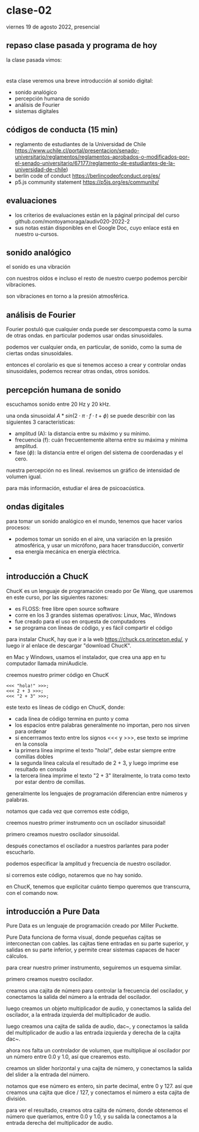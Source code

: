 # clase-02

viernes 19 de agosto 2022, presencial

## repaso clase pasada y programa de hoy

la clase pasada vimos:

#

esta clase veremos una breve introducción al sonido digital:

- sonido analógico
- percepción humana de sonido
- análisis de Fourier
- sistemas digitales

## códigos de conducta (15 min)

- reglamento de estudiantes de la Universidad de Chile https://www.uchile.cl/portal/presentacion/senado-universitario/reglamentos/reglamentos-aprobados-o-modificados-por-el-senado-universitario/67177/reglamento-de-estudiantes-de-la-universidad-de-chile)
- berlin code of conduct https://berlincodeofconduct.org/es/
- p5.js community statement https://p5js.org/es/community/

## evaluaciones

- los criterios de evaluaciones están en la páginal principal del curso github.com/montoyamoraga/audiv020-2022-2
- sus notas están disponibles en el Google Doc, cuyo enlace está en nuestro u-cursos.

## sonido analógico

el sonido es una vibración

con nuestros oídos e incluso el resto de nuestro cuerpo podemos percibir vibraciones.

son vibraciones en torno a la presión atmosférica.

## análisis de Fourier

Fourier postuló que cualquier onda puede ser descompuesta como la suma de otras ondas. en particular podemos usar ondas sinusoidales.

podemos ver cualquier onda, en particular, de sonido, como la suma de ciertas ondas sinusoidales.

entonces el corolario es que si tenemos acceso a crear y controlar ondas sinusoidales, podemos recrear otras ondas, otros sonidos.

## percepción humana de sonido

escuchamos sonido entre 20 Hz y 20 kHz.

una onda sinusoidal $A * sin ( 2 \cdot \pi \cdot f \cdot t + \phi)$ se puede describir con las siguientes 3 características:

- amplitud (A): la distancia entre su máximo y su mínimo.
- frecuencia (f): cuán frecuentemente alterna entre su máxima y mínima amplitud.
- fase ($\phi$): la distancia entre el origen del sistema de coordenadas y el cero.

nuestra percepción no es lineal. revisemos un gráfico de intensidad de volumen igual.

para más información, estudiar el área de psicoacústica.

## ondas digitales

para tomar un sonido analógico en el mundo, tenemos que hacer varios procesos:

- podemos tomar un sonido en el aire, una variación en la presión atmosférica, y usar un micrófono, para hacer transducción, convertir esa energía mecánica en energía eléctrica.
-

## introducción a ChucK

ChucK es un lenguaje de programación creado por Ge Wang, que usaremos en este curso, por las siguientes razones:

- es FLOSS: free libre open source software
- corre en los 3 grandes sistemas operativos: Linux, Mac, Windows
- fue creado para el uso en orquesta de computadores
- se programa con líneas de código, y es fácil compartir el código

para instalar ChucK, hay que ir a la web https://chuck.cs.princeton.edu/, y luego ir al enlace de descargar "download ChucK".

en Mac y Windows, usamos el instalador, que crea una app en tu computador llamada miniAudicle.

creemos nuestro primer código en ChucK

```chuck
<<< "hola!" >>>;
<<< 2 + 3 >>>;
<<< "2 + 3" >>>;
```

este texto es líneas de código en ChucK, donde:

- cada línea de código termina en punto y coma
- los espacios entre palabras generalmente no importan, pero nos sirven para ordenar
- si encerrramos texto entre los signos <<< y >>>, ese texto se imprime en la consola
- la primera línea imprime el texto "hola!", debe estar siempre entre comillas dobles
- la segunda línea calcula el resultado de 2 + 3, y luego imprime ese resultado en consola
- la tercera línea imprime el texto "2 + 3" literalmente, lo trata como texto por estar dentro de comillas.

generalmente los lenguajes de programación diferencian entre números y palabras.

notamos que cada vez que corremos este código,

creemos nuestro primer instrumento ocn un oscilador sinusoidal!

primero creamos nuestro oscilador sinusoidal.

después conectamos el oscilador a nuestros parlantes para poder escucharlo.

podemos especificar la amplitud y frecuencia de nuestro oscilador.

si corremos este código, notaremos que no hay sonido.

en ChucK, tenemos que explicitar cuánto tiempo queremos que transcurra, con el comando now.

## introducción a Pure Data

Pure Data es un lenguaje de programación creado por Miller Puckette.

Pure Data funciona de forma visual, donde pequeñas cajitas se interconectan con cables. las cajitas tiene entradas en su parte superior, y salidas en su parte inferior, y permite crear sistemas capaces de hacer cálculos.

para crear nuestro primer instrumento, seguiremos un esquema similar.

primero creamos nuestro oscilador.

creamos una cajita de número para controlar la frecuencia del oscilador, y conectamos la salida del número a la entrada del oscilador.

luego creamos un objeto multiplicador de audio, y conectamos la salida del oscilador, a la entrada izquierda del multiplicador de audio.

luego creamos una cajita de salida de audio, dac~, y conectamos la salida del multiplicador de audio a las entrada izquierda y derecha de la cajita dac~.

ahora nos falta un controlador de volumen, que multiplique al oscilador por un número entre 0.0 y 1.0, así que crearemos esto.

creamos un slider horizontal y una cajita de número, y conectamos la salida del slider a la entrada del número.

notamos que ese número es entero, sin parte decimal, entre 0 y 127. así que creamos una cajita que dice / 127, y conectamos el número a esta cajita de división.

para ver el resultado, creamos otra cajita de número, donde obtenemos el número que queríamos, entre 0.0 y 1.0, y su salida la conectamos a la entrada derecha del multiplicador de audio.
